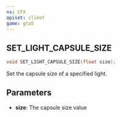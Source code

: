 ```yaml
---
ns: CFX
apiset: client
game: gta5
---
```

## SET_LIGHT_CAPSULE_SIZE

```c
void SET_LIGHT_CAPSULE_SIZE(float size);
```

Set the capsule size of a specified light.

## Parameters

* **size**: The capsule size value
